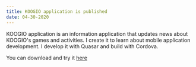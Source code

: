 ```yaml
---
title: KOOGIO application is published
date: 04-30-2020
---
```

KOOGIO application is an information application that updates news about KOOGIO's games and activities. I create it to learn about mobile application development. I develop it with Quasar and build with Cordova.

You can download and try it [here](https://play.google.com/store/apps/details?id=com.koogio.app)